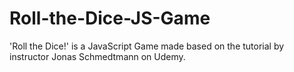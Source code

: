 # Roll-the-Dice-JS-Game
'Roll the Dice!' is a JavaScript Game made based on the tutorial by instructor Jonas Schmedtmann on Udemy.
